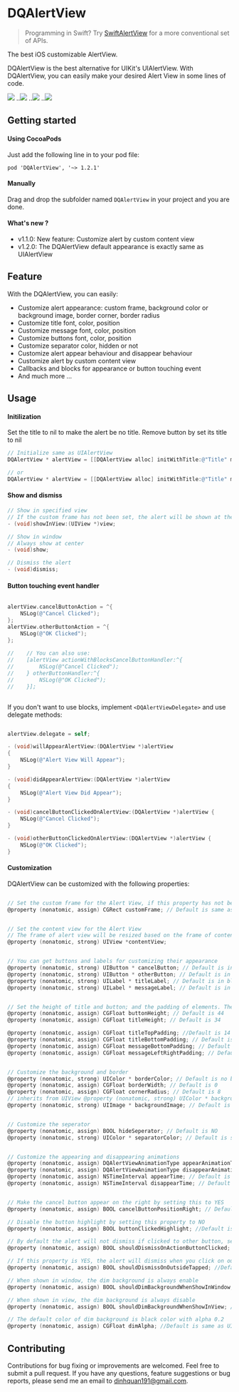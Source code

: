 DQAlertView
===========
> Programming in Swift? Try [SwiftAlertView](https://github.com/dinhquan/SwiftAlertView) for a more conventional set of APIs.


The best iOS customizable AlertView.


DQAlertView is the best alternative for UIKit's UIAlertView.
With DQAlertView, you can easily make your desired Alert View in some lines of code.

![](https://dl.dropboxusercontent.com/u/61390634/DQAlertViewPhoto/sm1.png)      ..![](https://dl.dropboxusercontent.com/u/61390634/DQAlertViewPhoto/sm2.png)
..![](https://dl.dropboxusercontent.com/u/61390634/DQAlertViewPhoto/sm3.png)
..![](https://dl.dropboxusercontent.com/u/61390634/DQAlertViewPhoto/sm4.png)

## Getting started

#### Using CocoaPods
Just add the following line in to your pod file:
```
pod 'DQAlertView', '~> 1.2.1'
```
#### Manually
Drag and drop the subfolder named ```DQAlertView``` in your project and you are done.

#### What's new ?
- v1.1.0:  New feature: Customize alert by custom content view
- v1.2.0:  The DQAlertView default appearance is exactly same as UIAlertView

## Feature

With the DQAlertView, you can easily:

- Customize alert appearance: custom frame, background color or background image, border corner, border radius
- Customize title font, color, position
- Customize message font, color, position
- Customize buttons font, color, position
- Customize separator color, hidden or not
- Customize alert appear behaviour and disappear behaviour
- Customize alert by custom content view
- Callbacks and blocks for appearance or button touching event
- And much more ...

## Usage

#### Initilization

Set the title to nil to make the alert be no title.
Remove button by set its title to nil

```objective-c
// Initialize same as UIAlertView
DQAlertView * alertView = [[DQAlertView alloc] initWithTitle:@"Title" message:@"Sample Message" delegate:self cancelButtonTitle:@"Cancel" otherButtonTitles:@"OK"];

// or
DQAlertView * alertView = [[DQAlertView alloc] initWithTitle:@"Title" message:@"Sample Message" cancelButtonTitle:@"Cancel" otherButtonTitle:@"OK"];
```

#### Show and dismiss

```objective-c
// Show in specified view
// If the custom frame has not been set, the alert will be shown at the center of the view
- (void)showInView:(UIView *)view;

// Show in window
// Always show at center
- (void)show;

// Dismiss the alert
- (void)dismiss;

```

#### Button touching event handler

```objective-c

alertView.cancelButtonAction = ^{
    NSLog(@"Cancel Clicked");
};
alertView.otherButtonAction = ^{
    NSLog(@"OK Clicked");
};
    
//    // You can also use:
//    [alertView actionWithBlocksCancelButtonHandler:^{
//        NSLog(@"Cancel Clicked");
//    } otherButtonHandler:^{
//        NSLog(@"OK Clicked");
//    }];
    
```

If you don't want to use blocks, implement ```<DQAlertViewDelegate>``` and use delegate methods:

```objective-c

alertView.delegate = self;

- (void)willAppearAlertView:(DQAlertView *)alertView
{
    NSLog(@"Alert View Will Appear");
}

- (void)didAppearAlertView:(DQAlertView *)alertView
{
    NSLog(@"Alert View Did Appear");
}

- (void)cancelButtonClickedOnAlertView:(DQAlertView *)alertView {
    NSLog(@"Cancel Clicked");
}

- (void)otherButtonClickedOnAlertView:(DQAlertView *)alertView {
    NSLog(@"OK Clicked");
}

```
#### Customization

DQAlertView can be customized with the following properties:

```objective-c

// Set the custom frame for the Alert View, if this property has not been set the Alert will be shown at center of the view. Don't use the default method [UIView setFrame:]
@property (nonatomic, assign) CGRect customFrame; // Default is same as UIAlertView


// Set the content view for the Alert View
// The frame of alert view will be resized based on the frame of content view, so you don't have to set the custom frame. If you want the alert view not shown at center, just set the center of the Alert View
@property (nonatomic, strong) UIView *contentView;


// You can get buttons and labels for customizing their appearance
@property (nonatomic, strong) UIButton * cancelButton; // Default is in blue color and system font 16
@property (nonatomic, strong) UIButton * otherButton; // Default is in blue color and system font 16
@property (nonatomic, strong) UILabel * titleLabel; // Default is in black color and system bold font 16
@property (nonatomic, strong) UILabel * messageLabel; // Default is in gray color and system font 14


// Set the height of title and button; and the padding of elements. The message label height is calculated based on its text and font.
@property (nonatomic, assign) CGFloat buttonHeight; // Default is 44
@property (nonatomic, assign) CGFloat titleHeight; // Default is 34

@property (nonatomic, assign) CGFloat titleTopPadding; //Default is 14
@property (nonatomic, assign) CGFloat titleBottomPadding; // Default is 2
@property (nonatomic, assign) CGFloat messageBottomPadding; // Default is 20
@property (nonatomic, assign) CGFloat messageLeftRightPadding; // Default is 20


// Customize the background and border
@property (nonatomic, strong) UIColor * borderColor; // Default is no border
@property (nonatomic, assign) CGFloat borderWidth; // Default is 0
@property (nonatomic, assign) CGFloat cornerRadius; // Default is 8
// inherits from UIView @property (nonatomic, strong) UIColor * backgroundColor; // Default is same as UIAlertView
@property (nonatomic, strong) UIImage * backgroundImage; // Default is nil


// Customize the seperator
@property (nonatomic, assign) BOOL hideSeperator; // Default is NO
@property (nonatomic, strong) UIColor * separatorColor; // Default is same as UIAlertView


// Customize the appearing and disappearing animations
@property (nonatomic, assign) DQAlertViewAnimationType appearAnimationType;
@property (nonatomic, assign) DQAlertViewAnimationType disappearAnimationType;
@property (nonatomic, assign) NSTimeInterval appearTime; // Default is 0.2
@property (nonatomic, assign) NSTimeInterval disappearTime; // Default is 0.1


// Make the cancel button appear on the right by setting this to YES
@property (nonatomic, assign) BOOL cancelButtonPositionRight; // Default is NO

// Disable the button highlight by setting this property to NO
@property (nonatomic, assign) BOOL buttonClickedHighlight; //Default is YES

// By default the alert will not dismiss if clicked to other button, set this property to YES to change the behaviour
@property (nonatomic, assign) BOOL shouldDismissOnActionButtonClicked; //Default is YES

// If this property is YES, the alert will dismiss when you click on outside (only when dim background is enable)
@property (nonatomic, assign) BOOL shouldDismissOnOutsideTapped; //Default is NO

// When shown in window, the dim background is always enable
@property (nonatomic, assign) BOOL shouldDimBackgroundWhenShowInWindow; //Default is YES

// When shown in view, the dim background is always disable
@property (nonatomic, assign) BOOL shouldDimBackgroundWhenShowInView; //Default is NO

// The default color of dim background is black color with alpha 0.2
@property (nonatomic, assign) CGFloat dimAlpha; //Default is same as UIAlertView

```

## Contributing
Contributions for bug fixing or improvements are welcomed. Feel free to submit a pull request.
If you have any questions, feature suggestions or bug reports, please send me an email to dinhquan191@gmail.com.


